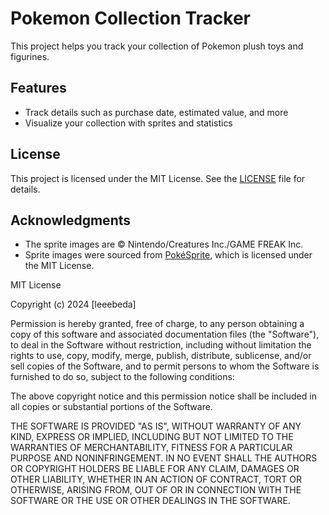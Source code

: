 # Pokemon Collection Tracker

This project helps you track your collection of Pokemon plush toys and figurines.

## Features

- Track details such as purchase date, estimated value, and more
- Visualize your collection with sprites and statistics

## License

This project is licensed under the MIT License. See the [LICENSE](LICENSE) file for details.

## Acknowledgments

- The sprite images are © Nintendo/Creatures Inc./GAME FREAK Inc.
- Sprite images were sourced from [PokéSprite]([URL](https://github.com/msikma/pokesprite.git)), which is licensed under the MIT License.


MIT License

Copyright (c) 2024 [leeebeda]

Permission is hereby granted, free of charge, to any person obtaining a copy
of this software and associated documentation files (the "Software"), to deal
in the Software without restriction, including without limitation the rights
to use, copy, modify, merge, publish, distribute, sublicense, and/or sell
copies of the Software, and to permit persons to whom the Software is
furnished to do so, subject to the following conditions:

The above copyright notice and this permission notice shall be included in all
copies or substantial portions of the Software.

THE SOFTWARE IS PROVIDED "AS IS", WITHOUT WARRANTY OF ANY KIND, EXPRESS OR
IMPLIED, INCLUDING BUT NOT LIMITED TO THE WARRANTIES OF MERCHANTABILITY,
FITNESS FOR A PARTICULAR PURPOSE AND NONINFRINGEMENT. IN NO EVENT SHALL THE
AUTHORS OR COPYRIGHT HOLDERS BE LIABLE FOR ANY CLAIM, DAMAGES OR OTHER
LIABILITY, WHETHER IN AN ACTION OF CONTRACT, TORT OR OTHERWISE, ARISING FROM,
OUT OF OR IN CONNECTION WITH THE SOFTWARE OR THE USE OR OTHER DEALINGS IN THE
SOFTWARE.

